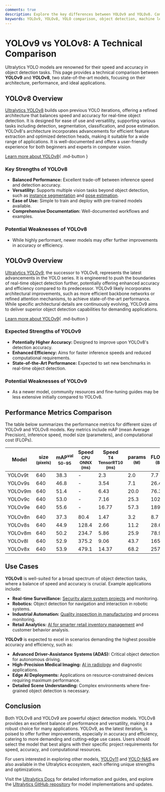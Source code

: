 ```yaml
---
comments: true
description: Explore the key differences between YOLOv9 and YOLOv8. Compare architecture, performance, and use cases to find the best model for your tasks.
keywords: YOLOv9, YOLOv8, YOLO comparison, object detection, machine learning, computer vision, model performance, real-time detection, Ultralytics
---
```


# YOLOv9 vs YOLOv8: A Technical Comparison

Ultralytics YOLO models are renowned for their speed and accuracy in object detection tasks. This page provides a technical comparison between **YOLOv9** and **YOLOv8**, two state-of-the-art models, focusing on their architecture, performance, and ideal applications.

<script async src="https://cdn.jsdelivr.net/npm/chart.js@3.9.1/dist/chart.min.js"></script>
<script defer src="../../javascript/benchmark.js"></script>

<canvas id="modelComparisonChart" width="1024" height="400" active-models='["YOLOv9", "YOLOv8"]'></canvas>

## YOLOv8 Overview

[Ultralytics YOLOv8](https://docs.ultralytics.com/models/yolov8/) builds upon previous YOLO iterations, offering a refined architecture that balances speed and accuracy for real-time object detection. It is designed for ease of use and versatility, supporting various tasks including detection, segmentation, classification, and pose estimation. YOLOv8's architecture incorporates advancements for efficient feature extraction and optimized detection heads, making it suitable for a wide range of applications. It is well-documented and offers a user-friendly experience for both beginners and experts in computer vision.

[Learn more about YOLOv8](https://docs.ultralytics.com/models/yolov8/){ .md-button }

### Key Strengths of YOLOv8

- **Balanced Performance:** Excellent trade-off between inference speed and detection accuracy.
- **Versatility:** Supports multiple vision tasks beyond object detection, such as [instance segmentation](https://www.ultralytics.com/glossary/instance-segmentation) and [pose estimation](https://docs.ultralytics.com/tasks/pose/).
- **Ease of Use:** Simple to train and deploy with pre-trained models available.
- **Comprehensive Documentation:** Well-documented workflows and examples.

### Potential Weaknesses of YOLOv8

- While highly performant, newer models may offer further improvements in accuracy or efficiency.

## YOLOv9 Overview

[Ultralytics YOLOv9](https://docs.ultralytics.com/models/yolov9/), the successor to YOLOv8, represents the latest advancements in the YOLO series. It is engineered to push the boundaries of real-time object detection further, potentially offering enhanced accuracy and efficiency compared to its predecessor. YOLOv9 likely incorporates architectural improvements, such as more efficient backbone networks or refined attention mechanisms, to achieve state-of-the-art performance. While specific architectural details are continuously evolving, YOLOv9 aims to deliver superior object detection capabilities for demanding applications.

[Learn more about YOLOv9](https://docs.ultralytics.com/models/yolov9/){ .md-button }

### Expected Strengths of YOLOv9

- **Potentially Higher Accuracy:** Designed to improve upon YOLOv8's detection accuracy.
- **Enhanced Efficiency:** Aims for faster inference speeds and reduced computational requirements.
- **State-of-the-Art Performance:** Expected to set new benchmarks in real-time object detection.

### Potential Weaknesses of YOLOv9

- As a newer model, community resources and fine-tuning guides may be less extensive initially compared to YOLOv8.

## Performance Metrics Comparison

The table below summarizes the performance metrics for different sizes of YOLOv9 and YOLOv8 models. Key metrics include mAP (mean Average Precision), inference speed, model size (parameters), and computational cost (FLOPs).

| Model   | size<br><sup>(pixels) | mAP<sup>val<br>50-95 | Speed<br><sup>CPU ONNX<br>(ms) | Speed<br><sup>T4 TensorRT10<br>(ms) | params<br><sup>(M) | FLOPs<br><sup>(B) |
| ------- | --------------------- | -------------------- | ------------------------------ | ----------------------------------- | ------------------ | ----------------- |
| YOLOv9t | 640                   | 38.3                 | -                              | 2.3                                 | 2.0                | 7.7               |
| YOLOv9s | 640                   | 46.8                 | -                              | 3.54                                | 7.1                | 26.4              |
| YOLOv9m | 640                   | 51.4                 | -                              | 6.43                                | 20.0               | 76.3              |
| YOLOv9c | 640                   | 53.0                 | -                              | 7.16                                | 25.3               | 102.1             |
| YOLOv9e | 640                   | 55.6                 | -                              | 16.77                               | 57.3               | 189.0             |
|         |                       |                      |                                |                                     |                    |                   |
| YOLOv8n | 640                   | 37.3                 | 80.4                           | 1.47                                | 3.2                | 8.7               |
| YOLOv8s | 640                   | 44.9                 | 128.4                          | 2.66                                | 11.2               | 28.6              |
| YOLOv8m | 640                   | 50.2                 | 234.7                          | 5.86                                | 25.9               | 78.9              |
| YOLOv8l | 640                   | 52.9                 | 375.2                          | 9.06                                | 43.7               | 165.2             |
| YOLOv8x | 640                   | 53.9                 | 479.1                          | 14.37                               | 68.2               | 257.8             |

## Use Cases

**YOLOv8** is well-suited for a broad spectrum of object detection tasks, where a balance of speed and accuracy is crucial. Example applications include:

- **Real-time Surveillance:** [Security alarm system projects](https://www.ultralytics.com/blog/security-alarm-system-projects-with-ultralytics-yolov8) and monitoring.
- **Robotics:** Object detection for navigation and interaction in robotic systems.
- **Industrial Automation:** [Quality inspection in manufacturing](https://www.ultralytics.com/blog/quality-inspection-in-manufacturing-traditional-vs-deep-learning-methods) and process monitoring.
- **Retail Analytics:** [AI for smarter retail inventory management](https://www.ultralytics.com/blog/ai-for-smarter-retail-inventory-management) and customer behavior analysis.

**YOLOv9** is expected to excel in scenarios demanding the highest possible accuracy and efficiency, such as:

- **Advanced Driver-Assistance Systems (ADAS):** Critical object detection for autonomous driving.
- **High-Precision Medical Imaging:** [AI in radiology](https://www.ultralytics.com/blog/ai-and-radiology-a-new-era-of-precision-and-efficiency) and diagnostic applications.
- **Edge AI Deployments:** Applications on resource-constrained devices requiring maximum performance.
- **Detailed Scene Understanding:** Complex environments where fine-grained object detection is necessary.

## Conclusion

Both YOLOv8 and YOLOv9 are powerful object detection models. YOLOv8 provides an excellent balance of performance and versatility, making it a robust choice for many applications. YOLOv9, as the latest iteration, is poised to offer further improvements, especially in accuracy and efficiency, catering to more demanding and cutting-edge use cases. Users should select the model that best aligns with their specific project requirements for speed, accuracy, and computational resources.

For users interested in exploring other models, [YOLOv11](https://docs.ultralytics.com/models/yolo11/) and [YOLO-NAS](https://docs.ultralytics.com/models/yolo-nas/) are also available in the Ultralytics ecosystem, each offering unique strengths and optimizations.

Visit the [Ultralytics Docs](https://docs.ultralytics.com/) for detailed information and guides, and explore the [Ultralytics GitHub repository](https://github.com/ultralytics/ultralytics) for model implementations and updates.